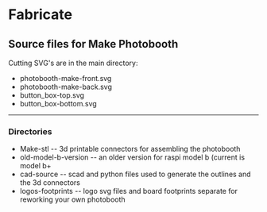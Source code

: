 # Fabricate
## Source files for Make Photobooth
Cutting SVG's are in the main directory:
* photobooth-make-front.svg
* photobooth-make-back.svg
* button_box-top.svg
* button_box-bottom.svg
---
### Directories
* Make-stl -- 3d printable connectors for assembling the photobooth
* old-model-b-version -- an older version for raspi model b (current is model b+
* cad-source -- scad and python files used to generate the outlines and the 3d connectors
* logos-footprints -- logo svg files and board footprints separate for reworking your own photobooth